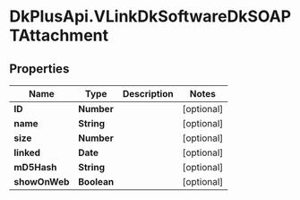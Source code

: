 # DkPlusApi.VLinkDkSoftwareDkSOAPTAttachment

## Properties
Name | Type | Description | Notes
------------ | ------------- | ------------- | -------------
**ID** | **Number** |  | [optional] 
**name** | **String** |  | [optional] 
**size** | **Number** |  | [optional] 
**linked** | **Date** |  | [optional] 
**mD5Hash** | **String** |  | [optional] 
**showOnWeb** | **Boolean** |  | [optional] 


